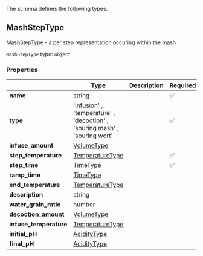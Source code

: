 The schema defines the following types:

## MashStepType 

MashStepType - a per step representation occuring within the mash

`MashStepType` type: `object`



### Properties

|   |Type|Description|Required|
|---|----|-----------|--------|
| **name** | string|  | :white_check_mark: |
| **type** |  'infusion'  , 'temperature'  , 'decoction'  , 'souring mash'  , 'souring wort' |  | :white_check_mark: |
| **infuse_amount** | [VolumeType](measureable_units.json.md#volumetype)|  |  |
| **step_temperature** | [TemperatureType](measureable_units.json.md#temperaturetype)|  | :white_check_mark: |
| **step_time** | [TimeType](measureable_units.json.md#timetype)|  | :white_check_mark: |
| **ramp_time** | [TimeType](measureable_units.json.md#timetype)|  |  |
| **end_temperature** | [TemperatureType](measureable_units.json.md#temperaturetype)|  |  |
| **description** | string|  |  |
| **water_grain_ratio** | number|  |  |
| **decoction_amount** | [VolumeType](measureable_units.json.md#volumetype)|  |  |
| **infuse_temperature** | [TemperatureType](measureable_units.json.md#temperaturetype)|  |  |
| **initial_pH** | [AcidityType](measureable_units.json.md#aciditytype)|  |  |
| **final_pH** | [AcidityType](measureable_units.json.md#aciditytype)|  |  |

